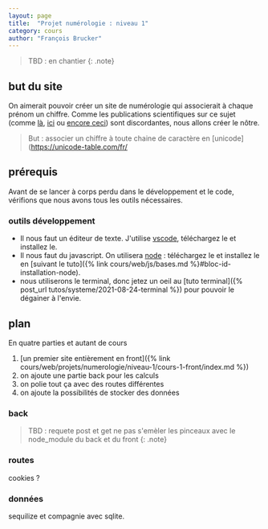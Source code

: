 ```yaml
---
layout: page
title:  "Projet numérologie : niveau 1"
category: cours
author: "François Brucker"
---
```



> TBD : en chantier
{: .note}

## but du site

On aimerait pouvoir créer un site de numérologie qui associerait à chaque prénom un chiffre. Comme les publications scientifiques sur ce sujet (comme [là](https://www.parents.fr/prenoms/nos-conseils-prenoms/la-numerologie-des-prenoms-diaporama-307570), [ici](https://www.femmeactuelle.fr/horoscope2/numerologie/numerologie-prenom-19618) ou [encore ceci](https://www.evozen.fr/numerologie/expression)) sont discordantes, nous allons créer le nôtre.


> But : associer un chiffre à toute chaine de caractère en [unicode](https://unicode-table.com/fr/


## prérequis

Avant de se lancer à corps perdu dans le développement et le code, vérifions que nous avons tous les outils nécessaires.

### outils développement

* Il nous faut un éditeur de texte. J'utilise [vscode](https://code.visualstudio.com/), téléchargez le et installez le.
* Il nous faut du javascript. On utilisera [node](https://nodejs.org/en/) : téléchargez le et installez le en [suivant le tuto]({% link cours/web/js/bases.md %}#bloc-id-installation-node). 
* nous utiliserons le terminal, donc jetez un oeil au [tuto terminal]({% post_url tutos/systeme/2021-08-24-terminal %}) pour pouvoir le dégainer à l'envie.

## plan

En quatre parties et autant de cours

1. [un premier site entièrement en front]({% link cours/web/projets/numerologie/niveau-1/cours-1-front/index.md %})
2. on ajoute une partie back pour les calculs
3. on polie tout ça avec des routes différentes
4. on ajoute la possibilités de stocker des données

### back 

> TBD : requete post et get
> ne pas s'emèler les pinceaux avec le node_module du back et du front
{: .note}

### routes

 cookies ?

### données

sequilize et compagnie avec sqlite.